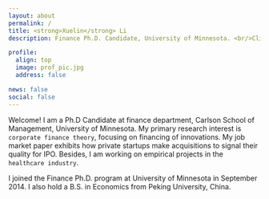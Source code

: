```yaml
---
layout: about
permalink: /
title: <strong>Xuelin</strong> Li
description: Finance Ph.D. Candidate, University of Minnesota. <br/>Click for <a href="https://www.dropbox.com/s/saeo50eic99e6hf/CV_Xuelin.pdf?dl=0" target="_blank" style="color:#B39BAC">Curriculum Vitae</a>.<br/>Contact&#58 <a href="mailto:lixx3811@umn.edu" style="color:#B39BAC">lixx3811[at]umn.edu</a>

profile:
  align: top
  image: prof_pic.jpg
  address: false

news: false
social: false
---
```


Welcome! I am a Ph.D Candidate at finance department, Carlson School of Management, University of Minnesota. My primary research interest is `corporate finance theory`, focusing on financing of innovations. My job market paper exhibits how private startups make acquisitions to signal their quality for IPO.  Besides, I am working on empirical projects in the `healthcare industry`.

I joined the Finance Ph.D. program at University of Minnesota in September 2014. I also hold a B.S. in Economics from Peking University, China.
